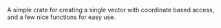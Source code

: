 A simple crate for creating a single vector with coordinate based access, and a few nice functions for easy use.